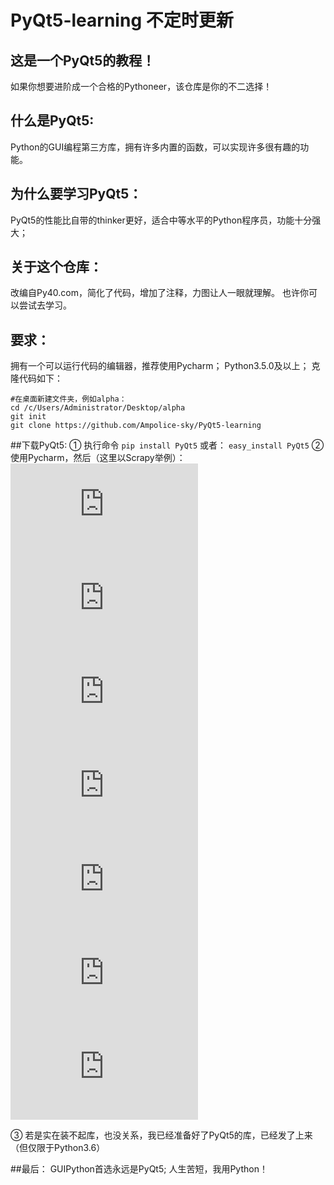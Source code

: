 # PyQt5-learning 不定时更新

## 这是一个PyQt5的教程！
如果你想要进阶成一个合格的Pythoneer，该仓库是你的不二选择！

## 什么是PyQt5:
Python的GUI编程第三方库，拥有许多内置的函数，可以实现许多很有趣的功能。

## 为什么要学习PyQt5：
PyQt5的性能比自带的thinker更好，适合中等水平的Python程序员，功能十分强大；

## 关于这个仓库：
改编自Py40.com，简化了代码，增加了注释，力图让人一眼就理解。
也许你可以尝试去学习。

## 要求：
拥有一个可以运行代码的编辑器，推荐使用Pycharm；
Python3.5.0及以上；
克隆代码如下：
```
#在桌面新建文件夹，例如alpha：
cd /c/Users/Administrator/Desktop/alpha
git init
git clone https://github.com/Ampolice-sky/PyQt5-learning
```
##下载PyQt5:
① 执行命令
    ```
    pip install PyQt5
    ```
或者：
    ```
    easy_install PyQt5
    ```
② 使用Pycharm，然后（这里以Scrapy举例）：
![Markdown](https://jingyan.baidu.com/album/37bce2beddaa115002f3a284.html?picindex=2)
![Markdown](https://jingyan.baidu.com/album/37bce2beddaa115002f3a284.html?picindex=3)
![Markdown](https://jingyan.baidu.com/album/37bce2beddaa115002f3a284.html?picindex=4)
![Markdown](https://jingyan.baidu.com/album/37bce2beddaa115002f3a284.html?picindex=5)
![Markdown](https://jingyan.baidu.com/album/37bce2beddaa115002f3a284.html?picindex=6)
![Markdown](https://jingyan.baidu.com/album/37bce2beddaa115002f3a284.html?picindex=7)
![Markdown](https://jingyan.baidu.com/album/37bce2beddaa115002f3a284.html?picindex=8)

③ 若是实在装不起库，也没关系，我已经准备好了PyQt5的库，已经发了上来（但仅限于Python3.6）

##最后：
GUIPython首选永远是PyQt5;
人生苦短，我用Python！
